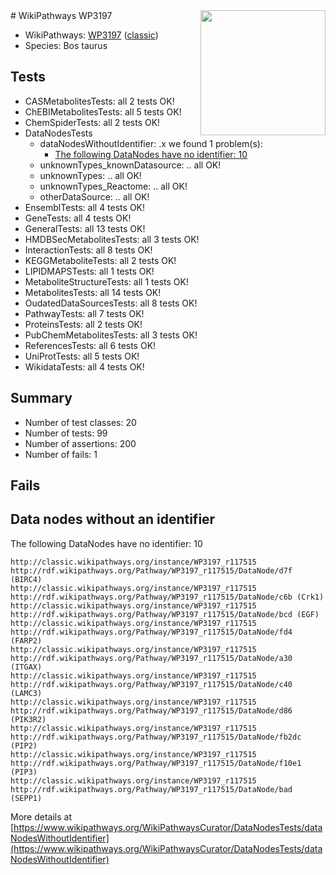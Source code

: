 <img style="float: right; width: 200px" src="https://upload.wikimedia.org/wikipedia/commons/thumb/8/83/Wplogo_with_text_500.png/640px-Wplogo_with_text_500.png" />
# WikiPathways WP3197

* WikiPathways: [WP3197](https://wikipathways.org/pathways/WP3197) ([classic](https://classic.wikipathways.org/instance/WP3197))
* Species: Bos taurus
## Tests
* CASMetabolitesTests: all 2 tests OK!
* ChEBIMetabolitesTests: all 5 tests OK!
* ChemSpiderTests: all 2 tests OK!
* DataNodesTests
    * dataNodesWithoutIdentifier: .x we found 1 problem(s):
        * [The following DataNodes have no identifier: 10](#8792c490)
    * unknownTypes_knownDatasource: .. all OK!
    * unknownTypes: .. all OK!
    * unknownTypes_Reactome: .. all OK!
    * otherDataSource: .. all OK!
* EnsemblTests: all 4 tests OK!
* GeneTests: all 4 tests OK!
* GeneralTests: all 13 tests OK!
* HMDBSecMetabolitesTests: all 3 tests OK!
* InteractionTests: all 8 tests OK!
* KEGGMetaboliteTests: all 2 tests OK!
* LIPIDMAPSTests: all 1 tests OK!
* MetaboliteStructureTests: all 1 tests OK!
* MetabolitesTests: all 14 tests OK!
* OudatedDataSourcesTests: all 8 tests OK!
* PathwayTests: all 7 tests OK!
* ProteinsTests: all 2 tests OK!
* PubChemMetabolitesTests: all 3 tests OK!
* ReferencesTests: all 6 tests OK!
* UniProtTests: all 5 tests OK!
* WikidataTests: all 4 tests OK!


## Summary

* Number of test classes: 20
* Number of tests: 99
* Number of assertions: 200
* Number of fails: 1

## Fails

<a name="8792c490" />

## Data nodes without an identifier

The following DataNodes have no identifier: 10
```
http://classic.wikipathways.org/instance/WP3197_r117515 http://rdf.wikipathways.org/Pathway/WP3197_r117515/DataNode/d7f (BIRC4)
http://classic.wikipathways.org/instance/WP3197_r117515 http://rdf.wikipathways.org/Pathway/WP3197_r117515/DataNode/c6b (Crk1)
http://classic.wikipathways.org/instance/WP3197_r117515 http://rdf.wikipathways.org/Pathway/WP3197_r117515/DataNode/bcd (EGF)
http://classic.wikipathways.org/instance/WP3197_r117515 http://rdf.wikipathways.org/Pathway/WP3197_r117515/DataNode/fd4 (FARP2)
http://classic.wikipathways.org/instance/WP3197_r117515 http://rdf.wikipathways.org/Pathway/WP3197_r117515/DataNode/a30 (ITGAX)
http://classic.wikipathways.org/instance/WP3197_r117515 http://rdf.wikipathways.org/Pathway/WP3197_r117515/DataNode/c40 (LAMC3)
http://classic.wikipathways.org/instance/WP3197_r117515 http://rdf.wikipathways.org/Pathway/WP3197_r117515/DataNode/d86 (PIK3R2)
http://classic.wikipathways.org/instance/WP3197_r117515 http://rdf.wikipathways.org/Pathway/WP3197_r117515/DataNode/fb2dc (PIP2)
http://classic.wikipathways.org/instance/WP3197_r117515 http://rdf.wikipathways.org/Pathway/WP3197_r117515/DataNode/f10e1 (PIP3)
http://classic.wikipathways.org/instance/WP3197_r117515 http://rdf.wikipathways.org/Pathway/WP3197_r117515/DataNode/bad (SEPP1)
```

More details at [https://www.wikipathways.org/WikiPathwaysCurator/DataNodesTests/dataNodesWithoutIdentifier](https://www.wikipathways.org/WikiPathwaysCurator/DataNodesTests/dataNodesWithoutIdentifier)

